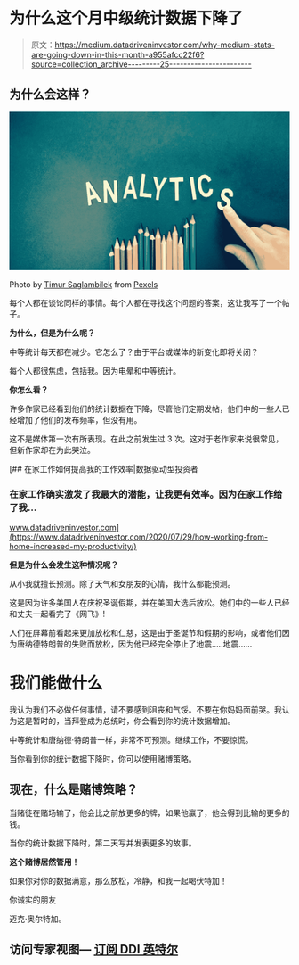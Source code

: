 # 为什么这个月中级统计数据下降了

> 原文：<https://medium.datadriveninvestor.com/why-medium-stats-are-going-down-in-this-month-a955afcc22f6?source=collection_archive---------25----------------------->

## 为什么会这样？

![](img/1b8f1fee15878650ed701dab4a569029.png)

Photo by [Timur Saglambilek](https://www.pexels.com/@marketingtuig?utm_content=attributionCopyText&utm_medium=referral&utm_source=pexels) from [Pexels](https://www.pexels.com/photo/analytics-text-185576/?utm_content=attributionCopyText&utm_medium=referral&utm_source=pexels)

每个人都在谈论同样的事情。每个人都在寻找这个问题的答案，这让我写了一个帖子。

**为什么，但是为什么呢？**

中等统计每天都在减少。它怎么了？由于平台或媒体的新变化即将关闭？

每个人都很焦虑，包括我。因为电晕和中等统计。

**你怎么看？**

许多作家已经看到他们的统计数据在下降，尽管他们定期发帖，他们中的一些人已经增加了他们的发布频率，但没有用。

这不是媒体第一次有所表现。在此之前发生过 3 次。这对于老作家来说很常见，但新作家却在为此哭泣。

[](https://www.datadriveninvestor.com/2020/07/29/how-working-from-home-increased-my-productivity/) [## 在家工作如何提高我的工作效率|数据驱动型投资者

### 在家工作确实激发了我最大的潜能，让我更有效率。因为在家工作给了我…

www.datadriveninvestor.com](https://www.datadriveninvestor.com/2020/07/29/how-working-from-home-increased-my-productivity/) 

**但是为什么会发生这种情况呢？**

从小我就擅长预测。除了天气和女朋友的心情，我什么都能预测。

这是因为许多美国人在庆祝圣诞假期，并在美国大选后放松。她们中的一些人已经和丈夫一起看完了《网飞》!

人们在屏幕前看起来更加放松和仁慈，这是由于圣诞节和假期的影响，或者他们因为唐纳德特朗普的失败而放松，因为他已经完全停止了地震…..地震……

# 我们能做什么

我认为我们不必做任何事情，请不要感到沮丧和气馁。不要在你妈妈面前哭。我认为这是暂时的，当拜登成为总统时，你会看到你的统计数据增加。

中等统计和唐纳德·特朗普一样，非常不可预测。继续工作，不要惊慌。

当你看到你的统计数据下降时，你可以使用赌博策略。

## 现在，什么是赌博策略？

当赌徒在赌场输了，他会比之前放更多的牌，如果他赢了，他会得到比输的更多的钱。

当你的统计数据下降时，第二天写并发表更多的故事。

**这个赌博居然管用！**

如果你对你的数据满意，那么放松，冷静，和我一起喝伏特加！

你诚实的朋友

迈克·奥尔特加。

## 访问专家视图— [订阅 DDI 英特尔](https://datadriveninvestor.com/ddi-intel)